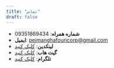 ```yaml
---
title: "تماس"
draft: false
---
```


- **شماره همراه**: 09351869434
- **ایمیل**: pejmanghafouricorp@gmail.com
- **لینکدین**: [کلیک کنید](https://www.linkedin.com/in/pejman-ghafouri/)
- **گیت هاب**: [کلیک کنید](https://github.com/pejmanghafouri)
- **تلگرام**: [کلیک کنید](https://t.me/pejmanghafouri)

